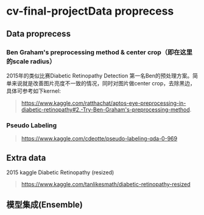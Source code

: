 # cv-final-projectData proprecess
## Data proprecess
### Ben Graham's preprocessing method & center crop（即在这里的scale radius）
2015年的类似比赛Diabetic Retinopathy Detection 第一名Ben的预处理方案。简单来说就是改善图片亮度不一致的情况，同时对图片做center crop，去除黑边，具体可参考如下kernel:
> https://www.kaggle.com/ratthachat/aptos-eye-preprocessing-in-diabetic-retinopathy#2.-Try-Ben-Graham's-preprocessing-method.
### Pseudo Labeling
> https://www.kaggle.com/cdeotte/pseudo-labeling-qda-0-969
## Extra data
2015 kaggle Diabetic Retinopathy (resized)
> https://www.kaggle.com/tanlikesmath/diabetic-retinopathy-resized
## 模型集成(Ensemble)


